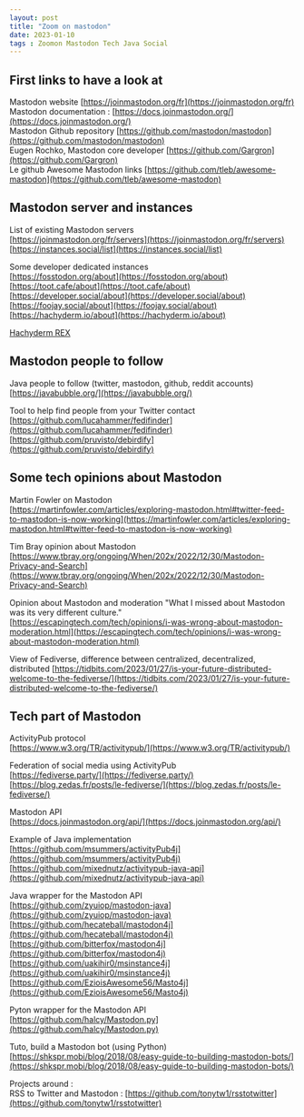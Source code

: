 ```yaml
---
layout: post
title: "Zoom on mastodon"
date: 2023-01-10
tags : Zoomon Mastodon Tech Java Social
---
```


## First links to have a look at

Mastodon website [https://joinmastodon.org/fr](https://joinmastodon.org/fr)   
Mastodon documentation : [https://docs.joinmastodon.org/](https://docs.joinmastodon.org/)   
Mastodon Github repository [https://github.com/mastodon/mastodon](https://github.com/mastodon/mastodon)   
Eugen Rochko, Mastodon core developer [https://github.com/Gargron](https://github.com/Gargron)   
Le github Awesome Mastodon links [https://github.com/tleb/awesome-mastodon](https://github.com/tleb/awesome-mastodon)   

## Mastodon server and instances

List of existing Mastodon servers   
[https://joinmastodon.org/fr/servers](https://joinmastodon.org/fr/servers)   
[https://instances.social/list](https://instances.social/list)   

Some developer dedicated instances   
[https://fosstodon.org/about](https://fosstodon.org/about)   
[https://toot.cafe/about](https://toot.cafe/about)   
[https://developer.social/about](https://developer.social/about)   
[https://foojay.social/about](https://foojay.social/about)   
[https://hachyderm.io/about](https://hachyderm.io/about)   


[Hachyderm REX](https://medium.com/@kris-nova/experimenting-with-federation-and-migrating-accounts-eae61a688c3c)    

## Mastodon people to follow

Java people to follow (twitter, mastodon, github, reddit accounts)   
[https://javabubble.org/](https://javabubble.org/)   

Tool to help find people from your Twitter contact   
[https://github.com/lucahammer/fedifinder](https://github.com/lucahammer/fedifinder)   
[https://github.com/pruvisto/debirdify](https://github.com/pruvisto/debirdify)   


## Some tech opinions about Mastodon

Martin Fowler on Mastodon   
[https://martinfowler.com/articles/exploring-mastodon.html#twitter-feed-to-mastodon-is-now-working](https://martinfowler.com/articles/exploring-mastodon.html#twitter-feed-to-mastodon-is-now-working)   

Tim Bray opinion about Mastodon   
[https://www.tbray.org/ongoing/When/202x/2022/12/30/Mastodon-Privacy-and-Search](https://www.tbray.org/ongoing/When/202x/2022/12/30/Mastodon-Privacy-and-Search)   

Opinion about Mastodon and moderation "What I missed about Mastodon was its very different culture."   
[https://escapingtech.com/tech/opinions/i-was-wrong-about-mastodon-moderation.html](https://escapingtech.com/tech/opinions/i-was-wrong-about-mastodon-moderation.html)   

View of Fediverse, difference between centralized, decentralized, distributed
[https://tidbits.com/2023/01/27/is-your-future-distributed-welcome-to-the-fediverse/](https://tidbits.com/2023/01/27/is-your-future-distributed-welcome-to-the-fediverse/)    

## Tech part of Mastodon   

ActivityPub protocol   
[https://www.w3.org/TR/activitypub/](https://www.w3.org/TR/activitypub/)   

Federation of social media using ActivityPub   
[https://fediverse.party/](https://fediverse.party/)    
[https://blog.zedas.fr/posts/le-fediverse/](https://blog.zedas.fr/posts/le-fediverse/)   

Mastodon API   
[https://docs.joinmastodon.org/api/](https://docs.joinmastodon.org/api/)   

Example of Java implementation   
[https://github.com/msummers/activityPub4j](https://github.com/msummers/activityPub4j)   
[https://github.com/mixednutz/activitypub-java-api](https://github.com/mixednutz/activitypub-java-api)   

Java wrapper for the Mastodon API   
[https://github.com/zyuiop/mastodon-java](https://github.com/zyuiop/mastodon-java)   
[https://github.com/hecateball/mastodon4j](https://github.com/hecateball/mastodon4j)   
[https://github.com/bitterfox/mastodon4j](https://github.com/bitterfox/mastodon4j)   
[https://github.com/uakihir0/msinstance4j](https://github.com/uakihir0/msinstance4j)   
[https://github.com/EzioisAwesome56/Masto4j](https://github.com/EzioisAwesome56/Masto4j)   

Pyton wrapper for the Mastodon API   
[https://github.com/halcy/Mastodon.py](https://github.com/halcy/Mastodon.py)   

Tuto, build a Mastodon bot (using Python)    
[https://shkspr.mobi/blog/2018/08/easy-guide-to-building-mastodon-bots/](https://shkspr.mobi/blog/2018/08/easy-guide-to-building-mastodon-bots/)     

Projects around :   
RSS to Twitter and Mastodon : [https://github.com/tonytw1/rsstotwitter](https://github.com/tonytw1/rsstotwitter)   
